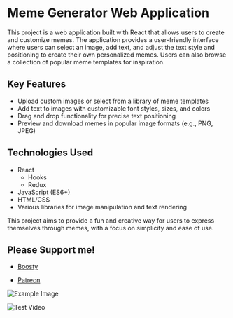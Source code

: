 # Meme Generator Web Application

This project is a web application built with React that allows users to create and customize memes. The application provides a user-friendly interface where users can select an image, add text, and adjust the text style and positioning to create their own personalized memes. Users can also browse a collection of popular meme templates for inspiration.

## Key Features
- Upload custom images or select from a library of meme templates
- Add text to images with customizable font styles, sizes, and colors
- Drag and drop functionality for precise text positioning
- Preview and download memes in popular image formats (e.g., PNG, JPEG)

## Technologies Used
- React
  - Hooks
  - Redux   
- JavaScript (ES6+)
- HTML/CSS
- Various libraries for image manipulation and text rendering

This project aims to provide a fun and creative way for users to express themselves through memes, with a focus on simplicity and ease of use.


## Please Support me!
- [Boosty](https://boosty.to/meme-byte)

- [Patreon](https://www.patreon.com/memebyte)

![Example Image](https://github.com/Matilda-bit/Meme-Generator-React/blob/master/frontend/src/assets/icons/screenshots/Screenshot%202024-04-16%20at%2021.47.47.png?raw=true)


![Test Video]([https://github.com/Matilda-bit/Meme-Generator-React/blob/master/frontend/src/assets/icons/screenshots/Screenshot%202024-04-16%20at%2021.47.47.png?raw=true](https://github.com/Matilda-bit/Meme-Generator-React/blob/master/frontend/src/assets/icons/screenshots/Meme%20Generator%20-%2019%20July%202024%20(2).mp4))

